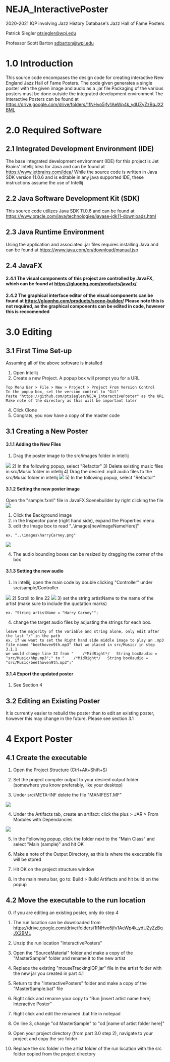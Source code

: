 # NEJA_InteractivePoster
2020-2021 IQP involving Jazz History Database's Jazz Hall of Fame Posters

Patrick Siegler ptsiegler@wpi.edu

Professor Scott Barton sdbarton@wpi.edu

# 1.0 Introduction
This source code encompases the design code for creating interactive New England Jazz Hall of Fame Posters.
The code given generates a single poster with the given image and audio as a .jar file
Packaging of the various posters must be done outside the integrated development environment
The Interactive Posters can be found at https://drive.google.com/drive/folders/1fNHvo5jfv1AeWp4k_ydUZyZzBqJX2BML
    
# 2.0 Required Software
## 2.1 Integrated Development Environment (IDE)
The base integrated development environment (IDE) for this project is Jet Brains' Intellij Idea for Java and can be found at https://www.jetbrains.com/idea/
While the source code is written in Java SDK version 11.0.6 and is editable in any java supported IDE, these instructions assume the use of Intellij
## 2.2 Java Software Development Kit (SDK)
This source code utilizes Java SDK 11.0.6 and can be found at https://www.oracle.com/java/technologies/javase-jdk11-downloads.html
## 2.3 Java Runtime Environment
Using the application and associated .jar files requires installing Java and can be found at https://www.java.com/en/download/manual.jsp
## 2.4 JavaFX
#### 2.4.1 The visual components of this project are controlled by JavaFX, which can be found at https://gluonhq.com/products/javafx/
#### 2.4.2 The graphical interface editor of the visual components can be found at https://gluonhq.com/products/scene-builder/ Please note this is not required, as the graphical components can be edited in code, however this is reccomended
    
# 3.0 Editing
## 3.1 First Time Set-up
Assuming all of the above software is installed
1) Open Intellij
2) Create a new Project. A popup box will prompt you for a URL
```
Top Menu Bar > File > New > Project > Project From Version Control
In the popup box, set the version control to "Git"
Paste "https://github.com/ptsiegler/NEJA_InteractivePoster" as the URL
Make note of the directory as this will be important later
```
4) Click Clone
5) Congrats, you now have a copy of the master code

## 3.1 Creating a New Poster
#### 3.1.1 Adding the New Files
1) Drag the poster image to the src/images folder in intellij
<img src="https://i.imgur.com/nQzh5x7.png">
2) In the following popup, select "Refactor"
3) Delete existing music files in src/Music folder in intellij
4) Drag the desired .mp3 audio files to the src/Music folder in intellij
<img src="https://i.imgur.com/1aX8HuD.png">
5) In the following popup, select "Refactor"

#### 3.1.2 Setting the new poster image
Open the "sample.fxml" file in JavaFX Scenebuilder by right clicking the file
<img src="https://i.imgur.com/visQ1d1.png">
1) Click the Background image
2) in the Inspector pane (right hand side), expand the Properties menu
3) edit the Image box to read "..\images\[newImageNameHere]"

```
ex. "..\images\harryCarney.png"
```
<img src="https://i.imgur.com/qjCY2HW.png">

4) The audio bounding boxes can be resized by dragging the corner of the box 

#### 3.1.3 Setting the new audio
1) In intellij, open the main code by double clicking "Controller" under src/sample/Controller
<img src="https://i.imgur.com/3tgIqXx.png">
2) Scroll to line 22
<img src="https://i.imgur.com/Qp0YrQ5.png">
3) set the string artistName to the name of the artist (make sure to include the quotation marks)

```
ex. "String artistName = "Harry Carney"";
```

4) change the target audio files by adjusting the strings for each box.

```
leave the majority of the variable and string alone, only edit after the last "/" in the path
ex. if we want to set the Right hand side middle image to play an .mp3 file named "beethoven9th.mp3" that we placed in src/Music/ in step 3.1.1
we would change line 32 from "    /*MidRight*/   String box8audio = "src/Music/hhp.mp3";" to "    /*MidRight*/   String box8audio = "src/Music/beethoven9th.mp3";"
```

#### 3.1.4 Export the updated poster
1) See Section 4

## 3.2 Editing an Existing Poster
It is currently easier to rebuild the poster than to edit an existing poster, however this may change in the future. Please see section 3.1


# 4 Export Poster
## 4.1 Create the executable
1) Open the Project Structure (Ctrl+Alt+Shift+S)

2) Set the project compiler output to your desired output folder (somewhere you know preferably, like your desktop)

3) Under src/META-INF delete the file "MANIFEST.MF"
<img src="https://i.imgur.com/t8zjNWw.png">

4) Under the Artifacts tab, create an artifact: click the plus > JAR > From Modules with Dependancies
<img src="https://i.imgur.com/3KhYsit.png">

5) In the Following popup, click the folder next to the "Main Class" and select "Main (sample)" and hit OK

6) Make a note of the Output Directory, as this is where the executable file will be stored

7) Hit OK on the project structure window

8) In the main menu bar, go to:  Build > Build Artifacts and hit build on the popup

## 4.2 Move the executable to the run location
0) if you are editing an existing poster, only do step 4

1) The run location can be downloaded from https://drive.google.com/drive/folders/1fNHvo5jfv1AeWp4k_ydUZyZzBqJX2BML

2) Unzip the run location "InteractivePosters"

3) Open the "SourceMaterial" folder and make a copy of the "MasterSample" folder and rename it to the new artist

4) Replace the existing "mouseTrackingIQP.jar" file in the artist folder with the new jar you created in part 4.1

5) Return to the "InteractivePosters" folder and make a copy of the "MasterSample.bat" file

6) Right click and rename your copy to "Run [insert artist name here] Interactive Poster"

7) Right click and edit the renamed .bat file in notepad

8) On line 3, change "cd MasterSample" to "cd [name of artist folder here]"

9) Open your project directory (from part 3.0 step 2), navigate to your project and copy the src folder

10) Replace the src folder in the artist folder of the run location with the src folder copied from the project directory

